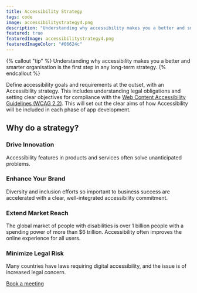 ```yaml
---
title: Accessibility Strategy
tags: code
image: accessibilitystrategy4.png
description: "Understanding why accessibility makes you a better and smarter organisation is the first step in any long-term strategy."
featured: true
featuredImage: accessibilitystrategy4.png
featuredImageColor: "#06624c"
---
```


{% callout "tip" %}
Understanding why accessibility makes you a better and smarter organisation is the first step in any long-term strategy.
{% endcallout %}

Define accessibility goals and requirements at the outset, with an Accessibility strategy. This includes understanding legal obligations and setting clear objectives for compliance with the [Web Content Accessibility Guidelines (WCAG 2.2)](https://www.w3.org/TR/WCAG22/). This will set out the clear aims of how Accessibility will be included in each phase of app development.

## Why do a strategy?

### Drive Innovation
Accessibility features in products and services often solve unanticipated problems.

### Enhance Your Brand 
Diversity and inclusion efforts so important to business success are accelerated with a clear, well-integrated accessibility commitment.

### Extend Market Reach
The global market of people with disabilities is over 1 billion people with a spending power of more than $6 trillion. Accessibility often improves the online experience for all users.

### Minimize Legal Risk
Many countries have laws requiring digital accessibility, and the issue is of increased legal concern.

<a href="https://calendly.com/jaffamonkeyltd/intro-call" class="btn btn--primary" target="_blank" rel="noopener noreferrer">Book a meeting</a>